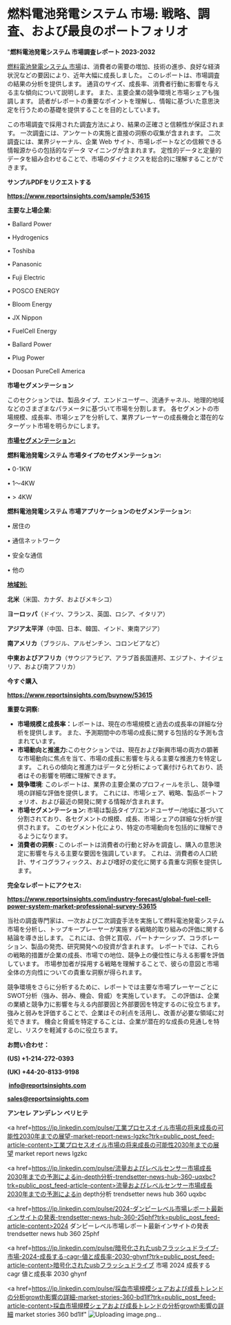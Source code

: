 # 燃料電池発電システム 市場: 戦略、調査、および最良のポートフォリオ

"<strong>燃料電池発電システム 市場調査レポート 2023-2032</strong>

<a href=https://www.reportsinsights.com/sample/53615>燃料電池発電システム 市場</a>は、消費者の需要の増加、技術の進歩、良好な経済状況などの要因により、近年大幅に成長しました。 このレポートは、市場調査の結果の分析を提供します。 通貨のサイズ、成長率、消費者行動に影響を与える主な傾向について説明します。 また、主要企業の競争環境と市場シェアも強調します。 読者がレポートの重要なポイントを理解し、情報に基づいた意思決定を行うための基礎を提供することを目的としています。

この市場調査で採用された調査方法により、結果の正確さと信頼性が保証されます。 一次調査には、アンケートの実施と直接の洞察の収集が含まれます。 二次調査には、業界ジャーナル、企業 Web サイト、市場レポートなどの信頼できる情報源からの包括的なデータ マイニングが含まれます。 定性的データと定量的データを組み合わせることで、市場のダイナミクスを総合的に理解することができます。

<strong><b>サンプルPDFをリクエストする</b></strong>

<a href=https://www.reportsinsights.com/sample/53615><strong><u>https://www.reportsinsights.com/sample/53615</u></strong></a>

<strong>主要な上場企業:</strong>

• Ballard Power

• Hydrogenics

• Toshiba

• Panasonic

• Fuji Electric

• POSCO ENERGY

• Bloom Energy

• JX Nippon

• FuelCell Energy

• Ballard Power

• Plug Power

• Doosan PureCell America

<strong>市場セグメンテーション</strong>

このセクションでは、製品タイプ、エンドユーザー、流通チャネル、地理的地域などのさまざまなパラメータに基づいて市場を分割します。 各セグメントの市場規模、成長率、市場シェアを分析して、業界プレーヤーの成長機会と潜在的なターゲット市場を明らかにします。

<strong><u>市場セグメンテーション</u></strong><strong><u>:</u></strong>

<strong>燃料電池発電システム 市場タイプのセグメンテーション:</strong>

• 0-1KW

• 1～4KW

• > 4KW

<strong>燃料電池発電システム 市場アプリケーションのセグメンテーション:</strong>

• 居住の

• 通信ネットワーク

• 安全な通信

• 他の

<strong><u>地域別</u></strong><strong><u>:</u></strong>

<strong>北米</strong>（米国、カナダ、およびメキシコ）

<strong>ヨーロッパ</strong>（ドイツ、フランス、英国、ロシア、イタリア）

<strong>アジア太平洋</strong>（中国、日本、韓国、インド、東南アジア）

<strong>南アメリカ</strong>（ブラジル、アルゼンチン、コロンビアなど）

<strong>中東およびアフリカ</strong>（サウジアラビア、アラブ首長国連邦、エジプト、ナイジェリア、および南アフリカ）

<strong>今すぐ購入</strong>

<a href=https://www.reportsinsights.com/buynow/53615><strong><u>https://www.reportsinsights.com/buynow/53615</u></strong></a>

<strong>重要な洞察:</strong>
<ul>
  <li><strong>市場規模と成長率：</strong>レポートは、現在の市場規模と過去の成長率の詳細な分析を提供します。 また、予測期間中の市場の成長に関する包括的な予測も含まれています。</li>
  <li><strong>市場動向と推進力:</strong>このセクションでは、現在および新興市場の両方の顕著な市場動向に焦点を当て、市場の成長に影響を与える主要な推進力を特定します。 これらの傾向と推進力はデータと分析によって裏付けられており、読者はその影響を明確に理解できます。</li>
  <li><strong>競争環境</strong>: このレポートは、業界の主要企業のプロフィールを示し、競争環境の詳細な評価を提供します。 これには、市場シェア、戦略、製品ポートフォリオ、および最近の開発に関する情報が含まれます。</li>
  <li><strong>市場セグメンテーション: </strong>市場は製品タイプ/エンドユーザー/地域に基づいて分割されており、各セグメントの規模、成長、市場シェアの詳細な分析が提供されます。 このセグメント化により、特定の市場動向を包括的に理解できるようになります。</li>
  <li><strong>消費者の洞察 : </strong>このレポートは消費者の行動と好みを調査し、購入の意思決定に影響を与える主要な要因を強調しています。 これは、消費者の人口統計、サイコグラフィックス、および嗜好の変化に関する貴重な洞察を提供します。</li>
</ul>
<strong>完全なレポートにアクセス:</strong>

<a href=https://www.reportsinsights.com/industry-forecast/global-fuel-cell-power-system-market-professional-survey-53615><strong><u><b>https://www.reportsinsights.com/industry-forecast/global-fuel-cell-power-system-market-professional-survey-53615</b></u></strong></a>

当社の調査専門家は、一次および二次調査手法を実施して燃料電池発電システム市場を分析し、トップキープレーヤーが実施する戦略的取り組みの評価に関する結論を導き出します。 これには、合併と買収、パートナーシップ、コラボレーション、製品の発売、研究開発への投資が含まれます。 レポートでは、これらの戦略的措置が企業の成長、市場での地位、競争上の優位性に与える影響を評価しています。 市場参加者が採用する戦略を理解することで、彼らの意図と市場全体の方向性についての貴重な洞察が得られます。

競争環境をさらに分析するために、レポートでは主要な市場プレーヤーごとにSWOT分析（強み、弱み、機会、脅威）を実施しています。 この評価は、企業の業績と競争力に影響を与える内部要因と外部要因を特定するのに役立ちます。 強みと弱みを評価することで、企業はその利点を活用し、改善が必要な領域に対処できます。 機会と脅威を特定することは、企業が潜在的な成長の見通しを特定し、リスクを軽減するのに役立ちます。

<strong>お問い合わせ：</strong>

<strong>(US) +1-214-272-0393</strong>

<strong>(UK) +44-20-8133-9198</strong>

<strong> </strong><a href=info@reportsinsights.com><strong><u>info@reportsinsights.com</u></strong></a>

<a href=sales@reportsinsights.com><strong><u>sales@reportsinsights.com</u></strong></a>

<strong>アンセレ アンデレン ベリヒテ</strong>

<a href=https://jp.linkedin.com/pulse/工業プロセスオイル市場の将来成長の可能性2030年までの展望-market-report-news-lgzkc?trk=public_post_feed-article-content>工業プロセスオイル市場の将来成長の可能性2030年までの展望 market report news lgzkc</a>

<a href=https://jp.linkedin.com/pulse/流量およびレベルセンサー市場成長2030年までの予測によるin-depth分析-trendsetter-news-hub-360-uqxbc?trk=public_post_feed-article-content>流量およびレベルセンサー市場成長2030年までの予測によるin depth分析 trendsetter news hub 360 uqxbc</a>

<a href=https://jp.linkedin.com/pulse/2024-ダンピーレベル市場レポート最新インサイトの発表-trendsetter-news-hub-360-25phf?trk=public_post_feed-article-content>2024 ダンピーレベル市場レポート最新インサイトの発表 trendsetter news hub 360 25phf</a>

<a href=https://jp.linkedin.com/pulse/暗号化されたusbフラッシュドライブ-市場-2024-成長する-cagr-値と成長率-2030-ghynf?trk=public_post_feed-article-content>暗号化されたusbフラッシュドライブ 市場 2024 成長する cagr 値と成長率 2030 ghynf</a>

<a href=https://jp.linkedin.com/pulse/採血市場規模シェアおよび成長トレンドの分析growth影響の詳細-market-stories-360-bd1lf?trk=public_post_feed-article-content>採血市場規模シェアおよび成長トレンドの分析growth影響の詳細 market stories 360 bd1lf</a>"
![Uploading image.png…]()
